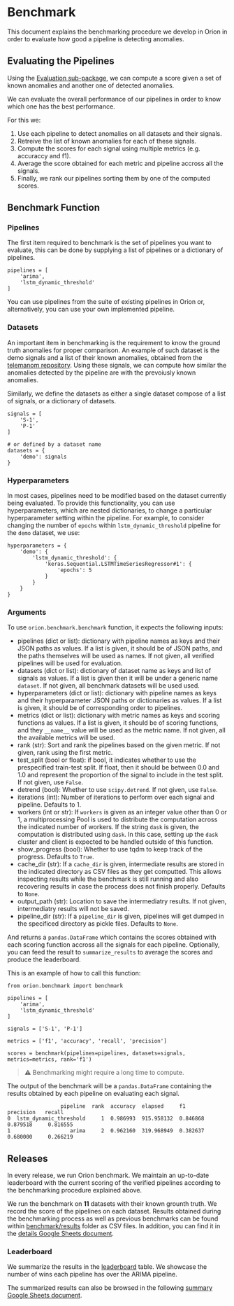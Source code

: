 # Benchmark

This document explains the benchmarking procedure we develop in Orion in order to evaluate how good a pipeline is detecting anomalies.

## Evaluating the Pipelines

Using the [Evaluation sub-package](orion/evaluation), we can compute a score given a set of known anomalies and another one of detected anomalies. 

We can evaluate the overall performance of 
our pipelines in order to know which one has the best performance.

For this we:

1. Use each pipeline to detect anomalies on all datasets and their signals.
2. Retreive the list of known anomalies for each of these signals.
3. Compute the scores for each signal using multiple metrics (e.g. accuraccy and f1).
4. Average the score obtained for each metric and pipeline accross all the signals.
5. Finally, we rank our pipelines sorting them by one of the computed scores.

## Benchmark Function

### Pipelines
The first item required to benchmark is the set of pipelines you want to evaluate, this can be done by supplying a list of pipelines or a dictionary of pipelines.

```python3
pipelines = [ 
    'arima',
    'lstm_dynamic_threshold'
]
```
You can use pipelines from the suite of existing pipelines in Orion or, alternatively, you can use your own implemented pipeline. 

### Datasets
An important item in benchmarking is the requirement to know the ground truth anomalies for proper comparison. 
An example of such dataset is the demo signals and a list of their known anomalies, obtained from
the [telemanom repository](https://github.com/khundman/telemanom/blob/master/labeled_anomalies.csv).
Using these signals, we can compute how similar the anomalies detected by the pipeline are with the prevoiusly known
anomalies.

Similarly, we define the datasets as either a single dataset compose of a list of signals, or a dictionary of datasets.
```python3
signals = [
    'S-1',
    'P-1'
]

# or defined by a dataset name
datasets = {
    'demo': signals
}
```

### Hyperparameters
In most cases, pipelines need to be modified based on the dataset currently being evaluated. To provide this functionality, you can use hyperparameters, which are nested dictionaries, to change a particular hyperparameter setting within the pipeline.
For example, to consider changing the number of ``epochs``  within ``lstm_dynamic_threshold`` pipeline for the ``demo`` dataset, we use:
```python3
hyperparameters = {
    'demo': {
        'lstm_dynamic_threshold': {
            'keras.Sequential.LSTMTimeSeriesRegressor#1': {
                'epochs': 5
            }
        }
    }
}
```

### Arguments
To use ``orion.benchmark.benchmark`` function, it expects the following inputs:

* pipelines (dict or list): dictionary with pipeline names as keys and their
 JSON paths as values. If a list is given, it should be of JSON paths,
 and the paths themselves will be used as names. If not given, all verified
 pipelines will be used for evaluation.
* datasets (dict or list): dictionary of dataset name as keys and list of signals as 
 values. If a list is given then it will be under a generic name `dataset`.
 If not given, all benchmark datasets will be used used.
* hyperparameters (dict or list): dictionary with pipeline names as keys
 and their hyperparameter JSON paths or dictionaries as values. If a list is
 given, it should be of corresponding order to pipelines.
* metrics (dict or list): dictionary with metric names as keys and
 scoring functions as values. If a list is given, it should be of scoring
 functions, and they ``__name__`` value will be used as the metric name.
 If not given, all the available metrics will be used.
* rank (str): Sort and rank the pipelines based on the given metric.
 If not given, rank using the first metric.
* test_split (bool or float): if bool, it indicates whether to use the prespecified train-test split. If float, then it 
 should be between 0.0 and 1.0 and represent the proportion of the signal to include in the test split. 
 If not given, use ``False``.
* detrend (bool): Whether to use ``scipy.detrend``. If not given, use ``False``.
* iterations (int): Number of iterations to perform over each signal and pipeline. Defaults to 1.
* workers (int or str): If ``workers`` is given as an integer value other than 0 or 1, a multiprocessing 
 Pool is used to distribute the computation across the indicated number of workers.
 If the string ``dask`` is given, the computation is distributed using ``dask``.
 In this case, setting up the ``dask`` cluster and client is expected to be handled outside of this function.
* show_progress (bool): Whether to use tqdm to keep track of the progress. Defaults to ``True``.
* cache_dir (str): If a ``cache_dir`` is given, intermediate results are stored in the indicated directory
 as CSV files as they get computted. This allows inspecting results while the benchmark
 is still running and also recovering results in case the process does not finish
 properly. Defaults to ``None``.
* output_path (str): Location to save the intermediatry results. If not given,
 intermediatry results will not be saved.
* pipeline_dir (str): If a ``pipeline_dir`` is given, pipelines will get dumped in the specificed directory as pickle files.
 Defaults to ``None``.

And returns a ``pandas.DataFrame`` which contains the scores obtained with each scoring function accross all the signals for each pipeline. 
Optionally, you can feed the result to 
``summarize_results`` to average the scores and produce the leaderboard.

This is an example of how to call this function:

```python3
from orion.benchmark import benchmark

pipelines = [
    'arima',
    'lstm_dynamic_threshold'
]

signals = ['S-1', 'P-1']

metrics = ['f1', 'accuracy', 'recall', 'precision']

scores = benchmark(pipelines=pipelines, datasets=signals, metrics=metrics, rank='f1')

```
> :warning: Benchmarking might require a long time to compute.

The output of the benchmark will be a ``pandas.DataFrame`` containing the results obtained by each pipeline on evaluating each signal.
```
                 pipeline  rank  accuracy  elapsed     f1         precision   recall   
0  lstm_dynamic_threshold     1  0.986993  915.958132  0.846868   0.879518     0.816555
1                   arima     2  0.962160  319.968949  0.382637   0.680000     0.266219 
```

## Releases
In every release, we run Orion benchmark. We maintain an up-to-date leaderboard with the current scoring of the verified pipelines according to the benchmarking procedure explained above.

We run the benchmark on **11** datasets with their known grounth truth. We record the score of the pipelines on each dataset. 
Results obtained during the benchmarking process as well as previous benchmarks can be found 
within [benchmark/results](benchmark/results) folder as CSV files. In addition, you can find it in the [details Google Sheets document](https://docs.google.com/spreadsheets/d/1HaYDjY-BEXEObbi65fwG0om5d8kbRarhpK4mvOZVmqU/edit?usp=sharing).

### Leaderboard
We summarize the results in the [leaderboard](benchmark/leaderboard.md) table. We showcase the number of wins each pipeline has over the ARIMA pipeline.

The summarized results can also be browsed in the following [summary Google Sheets document](https://docs.google.com/spreadsheets/d/1ZPUwYH8LhDovVeuJhKYGXYny7472HXVCzhX6D6PObmg/edit?usp=sharing).
